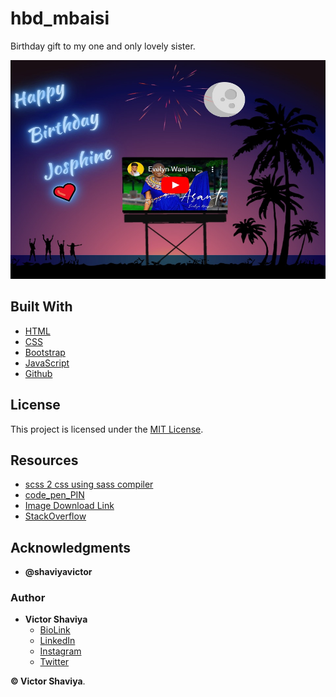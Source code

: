 # hbd_mbaisi
Birthday gift to my one and only lovely sister.
          
<img src="https://github.com/ShaviyaVictor/hbd_mbaisi/blob/main/assets/images/hbd_mbaisi.jpeg" width="600" height="350" alt="">             

## Built With

* [HTML](https://developer.mozilla.org/en-US/docs/Web/HTML)        
* [CSS](https://developer.mozilla.org/en-US/docs/Web/css)             
* [Bootstrap](https://getbootstrap.com/docs/5.2/getting-started/introduction/)         
* [JavaScript](https://developer.mozilla.org/en-US/docs/Web/JavaScript)              
* [Github](https://github.com/ShaviyaVictor/shaviya)

## License

This project is licensed under the [MIT License](https://github.com/ShaviyaVictor/hbd_mbaisi/blob/main/LICENSE).           

## Resources
- [scss 2 css using sass compiler](https://www.youtube.com/watch?v=DvqDO_EiQ6M)          
- [code_pen_PIN](https://codepen.io/emoreno911/pen/veBjbw)          
- [Image Download Link](#)          
- [StackOverflow](#)          


## Acknowledgments

* __@shaviyavictor__

### Author

* **Victor Shaviya**        
  - [BioLink](https://bio.link/shaviya)       
  - [LinkedIn](https://www.linkedin.com/in/ShaviyaVictor/)          
  - [Instagram](https://www.instagram.com/shaviyavictor/)        
  - [Twitter](https://twitter.com/ShaviyaVictor)        
  
  
**© Victor Shaviya**.